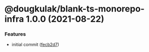# @dougkulak/blank-ts-monorepo-infra 1.0.0 (2021-08-22)


### Features

* initial commit ([fecb2d7](https://github.com/dougkulak/blank-ts-monorepo/commit/fecb2d70fb164c54d9bb7ee88762e2a44e3b1306))
